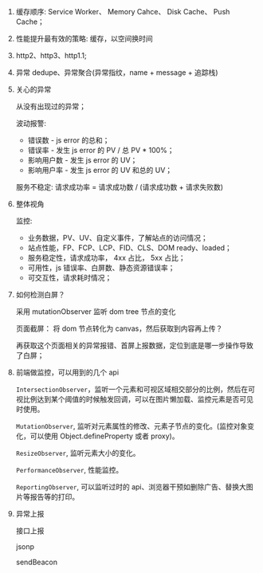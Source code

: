 1. 缓存顺序: Service Worker、 Memory Cahce、 Disk Cache、 Push Cache；

2. 性能提升最有效的策略: 缓存，以空间换时间

3. http2、http3、http1.1;

4. 异常 dedupe、异常聚合(异常指纹，name + message + 追踪栈)

5. 关心的异常

    从没有出现过的异常；

    波动报警: 
    - 错误数 - js error 的总和；
    - 错误率 - 发生 js error 的 PV / 总 PV * 100%；
    - 影响用户数 - 发生 js error 的 UV；
    - 影响用户率 - 发生 js error 的 UV 和总的 UV；

    服务不稳定: 请求成功率 = 请求成功数 / (请求成功数 + 请求失败数)

6. 整体视角

    监控:
    - 业务数据，PV、UV、自定义事件，了解站点的访问情况；
    - 站点性能，FP、FCP、LCP、FID、CLS、DOM ready、loaded；
    - 服务稳定性，请求成功率， 4xx 占比， 5xx 占比；
    - 可用性，js 错误率、白屏数、静态资源错误率；
    - 可交互性，请求耗时情况；

7. 如何检测白屏？

    采用 mutationObserver 监听 dom tree 节点的变化

    页面截屏： 将 dom 节点转化为 canvas，然后获取到内容再上传？

    再获取这个页面相关的异常报错、首屏上报数据，定位到底是哪一步操作导致了白屏；

8. 前端做监控，可以用到的几个 api

    `IntersectionObserver`，监听一个元素和可视区域相交部分的比例，然后在可视比例达到某个阈值的时候触发回调，可以在图片懒加载、监控元素是否可见时使用。

    `MutationObserver`, 监听对元素属性的修改、元素子节点的变化。(监控对象变化，可以使用 Object.defineProperty 或者 proxy)。

    `ResizeObserver`, 监听元素大小的变化。

    `PerformanceObserver`, 性能监控。

    `ReportingObserver`, 可以监听过时的 api、浏览器干预如删除广告、替换大图片等报告等的打印。

9. 异常上报

    接口上报

    jsonp

    sendBeacon




